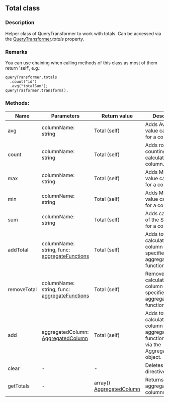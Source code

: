 ## Total class
### Description
Helper class of QueryTransformer to work with totals. Can be accessed via the [QueryTransformer](~/docs/QueryTransformer.md).*totals* property.

### Remarks
You can use chaining when calling methods of this class as most of them return 'self', e.g.:

    queryTransformer.totals
      .count("id")
      .avg("totalSum");
    queryTrasformer.transform();

### Methods:
Name         | Parameters    | Return value  | Description
------------ | ------------- | ------------- | -------------
avg | columnName: string | Total (self) | Adds Average value calculation for a column.
count | columnName: string | Total (self) | Adds row counting calculation for a column.
max | columnName: string | Total (self) | Adds Maximum value calculation for a column.
min | columnName: string | Total (self) | Adds Minimum value calculation for a column.
sum | columnName: string | Total (self) | Adds calculation of the Sum value for a column.
addTotal | columnName: string, func: [aggregateFunctions](~/docs/AggregateFunctions.md) | Total (self) | Adds total calculation for a column with the specified aggregate function.
removeTotal | columnName: string, func: [aggregateFunctions](~/docs/AggregateFunctions.md) | Total (self) | Removes total calculation for a column with the specified aggregate function.
add | aggregatedColumn: [AggregatedColumn](~/docs/AggregatedColumn.md) | Total (self) | Adds total calculation with column name and aggregate function defined via the AggregateColumn object.
clear | - | - |  Deletes all totals directives.
getTotals | - | array() [AggregatedColumn](~/docs/AggregatedColumn.md) | Returns a copy of aggregated columns array.